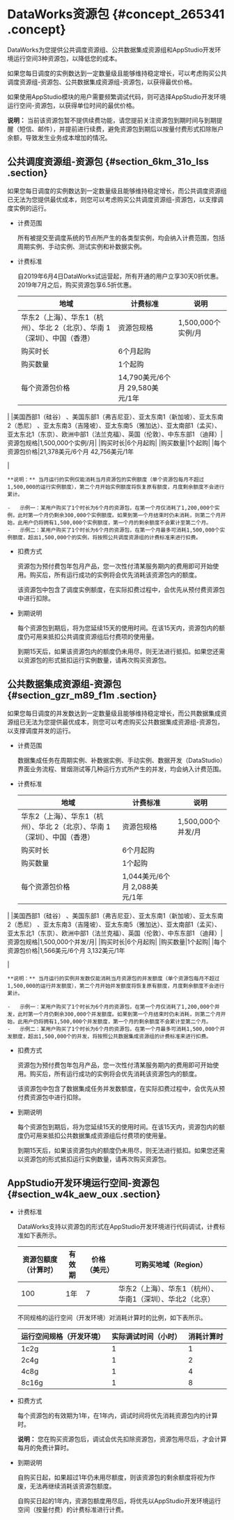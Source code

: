 # DataWorks资源包 {#concept_265341 .concept}

DataWorks为您提供公共调度资源组、公共数据集成资源组和AppStudio开发环境运行空间3种资源包，以降低您的成本。

如果您每日调度的实例数达到一定数量级且能够维持稳定增长，可以考虑购买公共调度资源组-资源包、公共数据集成资源组-资源包，以获得最优价格。

如果使用AppStudio模块的用户需要频繁调试代码，则可选择AppStudio开发环境运行空间-资源包，以获得单位时间的最优价格。

**说明：** 当前该资源包暂不提供续费功能，请您提前关注资源包到期时间与到期提醒（短信、邮件），并提前进行续费，避免资源包到期后以按量付费形式扣除账户余额，导致发生业务成本增加的情况。

## 公共调度资源组-资源包 {#section_6km_31o_lss .section}

如果您每日调度的实例数达到一定数量级且能够维持稳定增长，而公共调度资源组已无法为您提供最优成本，则您可以考虑购买公共调度资源组-资源包，以支撑调度实例的运行。

-   计费范围

    所有被提交至调度系统的节点所产生的各类型实例，均会纳入计费范围，包括周期实例、手动实例、测试实例和补数据实例。

-   计费标准

    自2019年6月4日DataWorks试运营起，所有开通的用户立享30天0折优惠。2019年7月之后，购买资源包享6.5折优惠。

    |地域|计费标准|说明|
    |--|----|--|
    |华东2（上海）、华东1（杭州）、华北 2（北京）、华南 1（深圳）、中国（香港）|资源包规格|1,500,000个实例/月|
    |购买时长|6个月起购|
    |购买数量|1个起购|
    |每个资源包价格|14,790美元/6个月 29,580美元/1年

 |
    |美国西部1（硅谷） 、美国东部1（弗吉尼亚）、亚太东南1（新加坡）、亚太东南2（悉尼） 、亚太东南3（吉隆坡）、亚太东南5（雅加达）、亚太南部1（孟买）、亚太东北1（东京）、欧洲中部1（法兰克福）、英国（伦敦）、中东东部1 （迪拜）|资源包规格|1,500,000个实例/月|
    |购买时长|6个月起购|
    |购买数量|1个起购|
    |每个资源包价格|21,378美元/6个月 42,756美元/1年

 |

    **说明：** 当月运行的实例仅能消耗当月资源包的实例额度（单个资源包每月不超过1,500,000的运行实例额度），第二个月开始实例额度将恢复原有额度，月度剩余额度不会进行累计。

    -   示例一：某用户购买了1个时长为6个月的资源包，在第一个月仅消耗了1,200,000个实例，此时第一个月仍剩余300,000个实例额度。如果到第一个月结束时仍未消耗，则第二个月开始，此用户仍将拥有1,500,000个实例额度，第一个月的剩余额度不会累计至第二个月。
    -   示例二：某用户购买了1个时长为6个月的资源包，在第一个月最多可消耗1,500,000个实例额度，超出1,500,000个的实例，将按照公共调度资源组的计费标准来进行扣费。
-   扣费方式

    资源包为预付费包年包月产品，您一次性付清某服务期内的费用即可开始使用。购买后，所有运行成功的实例将会优先消耗该资源包内的额度。

    该资源包中包含了调度实例额度，在实际扣费过程中，会优先从预付费资源包中进行扣除。

-   到期说明

    每个资源包到期后，将为您延续15天的使用时间。在该15天内，资源包内的额度仍可用来抵扣公共调度资源组后付费项的使用量。

    到期15天后，如果该资源包内的额度仍未用尽，则无法进行抵扣。如果您还需以资源包的形式抵扣运行实例数量，请再次购买资源包。


## 公共数据集成资源组-资源包 {#section_gzr_m89_f1m .section}

如果您每日调度的并发数达到一定数量级且能够维持稳定增长，而公共数据集成资源组已无法为您提供最优成本，则您可以考虑购买公共数据集成资源组-资源包，以支撑调度并发的运行。

-   计费范围

    数据集成任务在周期实例、补数据实例、手动实例、数据开发（DataStudio）界面业务流程、冒烟测试等几种运行方式所产生的并发，均会纳入计费范围。

-   计费标准

    |地域|计费标准|说明|
    |--|----|--|
    |华东2（上海）、华东1（杭州）、华北 2（北京）、华南 1（深圳）、中国（香港）|资源包规格|1,500,000个并发/月|
    |购买时长|6个月起购|
    |购买数量|1个起购|
    |每个资源包价格|1,044美元/6个月 2,088美元/1年

 |
    |美国西部1（硅谷） 、美国东部1（弗吉尼亚）、亚太东南1（新加坡）、亚太东南2（悉尼） 、亚太东南3（吉隆坡）、亚太东南5（雅加达）、亚太南部1（孟买）、亚太东北1（东京）、欧洲中部1（法兰克福）、英国（伦敦）、中东东部1 （迪拜）|资源包规格|1,500,000个并发/月|
    |购买时长|6个月起购|
    |购买数量|1个起购|
    |每个资源包价格|1,566美元/6个月 3,132美元/1年

 |

    **说明：** 当月运行的实例并发数仅能消耗当月资源包的并发额度（单个资源包每月不超过1,500,000的运行并发额度），第二个月开始并发额度将恢复原有额度，月度剩余额度不会进行累计。

    -   示例一：某用户购买了1个时长为6个月的资源包，在第一个月仅消耗了1,200,000个并发，此时第一个月仍剩余300,000个并发额度。如果到第一个月结束时仍未消耗，则第二个月开始，此用户仍将拥有1,500,000个并发额度，第一个月的剩余额度不会累计至第二个月。
    -   示例二：某用户购买了1个时长为6个月的资源包，在第一个月最多可消耗1,500,000个并发额度，超出1,500,000个的并发，将按照公共数据集成资源组的计费标准来进行扣费。
-   扣费方式

    资源包为预付费包年包月产品，您一次性付清某服务期内的费用即可开始使用。购买后，所有运行成功的实例将会优先消耗该资源包内的额度。

    该资源包中包含了数据集成任务并发数额度，在实际扣费过程中，会优先从预付费资源包中进行扣除。

-   到期说明

    每个资源包到期后，将为您延续15天的使用时间。在该15天内，资源包内的额度仍可用来抵扣公共数据集成资源组后付费项的使用量。

    到期15天后，如果该资源包内的额度仍未用尽，则无法进行抵扣。如果您还需以资源包的形式抵扣运行实例数量，请再次购买资源包。


## AppStudio开发环境运行空间-资源包 {#section_w4k_aew_oux .section}

-   计费标准

    DataWorks支持以资源包的形式在AppStudio开发环境进行代码调试，计费标准如下表所示。

    |资源包额度（计算时）|有效期|价格（美元）|可购买地域（Region）|
    |----------|---|------|-------------|
    |100|1年|7|华东2（上海）、华东1（杭州）、华南1（深圳）、华北2（北京）|

    不同规格的运行空间（开发环境）对消耗计算时的比例，如下表所示。

    |运行空间规格（开发环境）|实际调试时间（小时）|消耗计算时|
    |------------|----------|-----|
    |1c2g|1|1|
    |2c4g|1|2|
    |4c8g|1|4|
    |8c16g|1|8|

-   扣费方式

    每个资源包的有效期为1年，在1年内，调试时间将优先消耗资源包内的计算时。

    **说明：** 您在购买资源包后，调试会优先扣除资源包，资源包用尽后，才会计算每月的免费计算时。

-   到期说明

    自购买日起，如果超过1年仍未用尽额度，则该资源包的剩余额度将视为作废，无法再继续消耗该资源包额度。

    自购买日起的1年内，资源包额度用尽后，将优先以AppStudio开发环境运行空间（按量付费）的计费标准进行计费。



